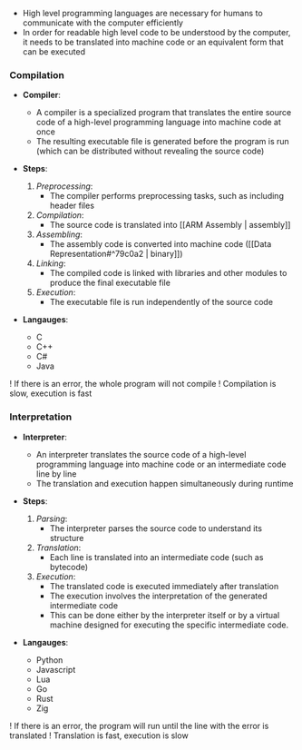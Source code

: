 - High level programming languages are necessary for humans to communicate with the computer efficiently
- In order for readable high level code to be understood by the computer, it needs to be translated into machine code or an equivalent form that can be executed

### Compilation
- **Compiler**: 
	- A compiler is a specialized program that translates the entire source code of a high-level programming language into machine code at once
	- The resulting executable file is generated before the program is run (which can be distributed without revealing the source code)

- **Steps**:
	1. *Preprocessing*: 
		- The compiler performs preprocessing tasks, such as including header files
	2. *Compilation*: 
		- The source code is translated into [[ARM Assembly | assembly]]
	3. *Assembling*:
		- The assembly code is converted into machine code ([[Data Representation#^79c0a2 | binary]])
	4. *Linking*: 
		- The compiled code is linked with libraries and other modules to produce the final executable file
	5. *Execution*: 
		- The executable file is run independently of the source code

- **Langauges**:
	- C
	- C++
	- C#
	- Java

! If there is an error, the whole program will not compile
! Compilation is slow, execution is fast

### Interpretation
- **Interpreter**:
	- An interpreter translates the source code of a high-level programming language into machine code or an intermediate code line by line 
	- The translation and execution happen simultaneously during runtime

- **Steps**:
	1. *Parsing*: 
		- The interpreter parses the source code to understand its structure
	2. *Translation*: 
		- Each line is translated into an intermediate code (such as bytecode)
	3. *Execution*: 
		- The translated code is executed immediately after translation
		- The execution involves the interpretation of the generated intermediate code 
		- This can be done either by the interpreter itself or by a virtual machine designed for executing the specific intermediate code.

- **Langauges**:
	- Python
	- Javascript
	- Lua
	- Go
	- Rust
	- Zig

! If there is an error, the program will run until the line with the error is translated
! Translation is fast, execution is slow